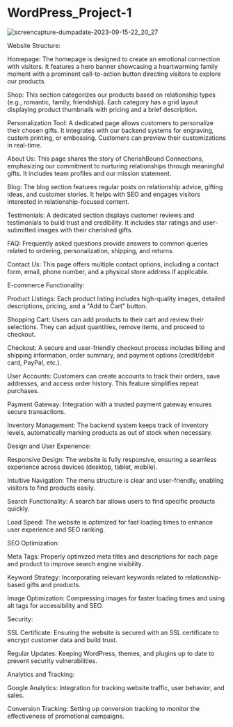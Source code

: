 # WordPress_Project-1

![screencapture-dumpadate-2023-09-15-22_20_27](https://github.com/shraddhaH28/WordPress_Project-1/assets/145140944/02c5de64-c414-4cde-bbfc-11c6b3a6355b)

Website Structure:

Homepage: The homepage is designed to create an emotional connection with visitors. It features a hero banner showcasing a heartwarming family moment with a prominent call-to-action button directing visitors to explore our products.

Shop: This section categorizes our products based on relationship types (e.g., romantic, family, friendship). Each category has a grid layout displaying product thumbnails with pricing and a brief description.

Personalization Tool: A dedicated page allows customers to personalize their chosen gifts. It integrates with our backend systems for engraving, custom printing, or embossing. Customers can preview their customizations in real-time.

About Us: This page shares the story of CherishBound Connections, emphasizing our commitment to nurturing relationships through meaningful gifts. It includes team profiles and our mission statement.

Blog: The blog section features regular posts on relationship advice, gifting ideas, and customer stories. It helps with SEO and engages visitors interested in relationship-focused content.

Testimonials: A dedicated section displays customer reviews and testimonials to build trust and credibility. It includes star ratings and user-submitted images with their cherished gifts.

FAQ: Frequently asked questions provide answers to common queries related to ordering, personalization, shipping, and returns.

Contact Us: This page offers multiple contact options, including a contact form, email, phone number, and a physical store address if applicable.

E-commerce Functionality:

Product Listings: Each product listing includes high-quality images, detailed descriptions, pricing, and a "Add to Cart" button.

Shopping Cart: Users can add products to their cart and review their selections. They can adjust quantities, remove items, and proceed to checkout.

Checkout: A secure and user-friendly checkout process includes billing and shipping information, order summary, and payment options (credit/debit card, PayPal, etc.).

User Accounts: Customers can create accounts to track their orders, save addresses, and access order history. This feature simplifies repeat purchases.

Payment Gateway: Integration with a trusted payment gateway ensures secure transactions.

Inventory Management: The backend system keeps track of inventory levels, automatically marking products as out of stock when necessary.

Design and User Experience:

Responsive Design: The website is fully responsive, ensuring a seamless experience across devices (desktop, tablet, mobile).

Intuitive Navigation: The menu structure is clear and user-friendly, enabling visitors to find products easily.

Search Functionality: A search bar allows users to find specific products quickly.

Load Speed: The website is optimized for fast loading times to enhance user experience and SEO ranking.

SEO Optimization:

Meta Tags: Properly optimized meta titles and descriptions for each page and product to improve search engine visibility.

Keyword Strategy: Incorporating relevant keywords related to relationship-based gifts and products.

Image Optimization: Compressing images for faster loading times and using alt tags for accessibility and SEO.

Security:

SSL Certificate: Ensuring the website is secured with an SSL certificate to encrypt customer data and build trust.

Regular Updates: Keeping WordPress, themes, and plugins up to date to prevent security vulnerabilities.

Analytics and Tracking:

Google Analytics: Integration for tracking website traffic, user behavior, and sales.

Conversion Tracking: Setting up conversion tracking to monitor the effectiveness of promotional campaigns.
